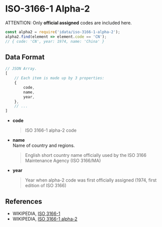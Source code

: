 #   ISO-3166-1 Alpha-2

ATTENTION: Only __official assigned__ codes are included here. 


```javascript
const alpha2 = require('idata/iso-3166-1-alpha-2');
alpha2.find(element => element.code == 'CN');
// { code: 'CN', year: 1974, name: 'China' }
```

##  Data Format

```javascript
// JSON Array.
[
    // Each item is made up by 3 properties:
    { 
        code,
        name,
        year,
    },
    // ...
]
```

*   __code__  
    >  ISO 3166-1 alpha-2 code

*   __name__  
    Name of country and regions.
    > English short country name officially used by the ISO 3166 Maintenance Agency (ISO 3166/MA)

*   __year__  
    > Year when alpha-2 code was first officially assigned (1974, first edition of ISO 3166)


##  References

*   WIKIPEDIA, [ISO 3166-1](https://en.wikipedia.org/wiki/ISO_3166-1)
*   WIKIPEDIA, [ISO 3166-1 alpha-2](https://en.wikipedia.org/wiki/ISO_3166-1_alpha-2)